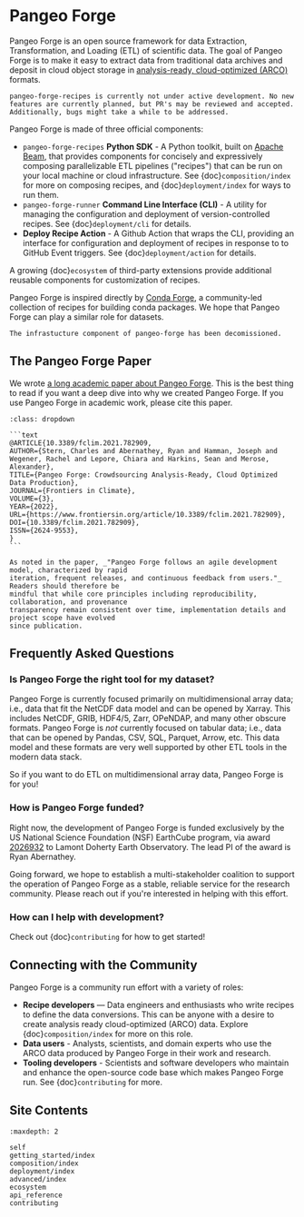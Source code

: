 # Pangeo Forge

Pangeo Forge is an open source framework for data Extraction, Transformation, and Loading (ETL) of
scientific data. The goal of Pangeo Forge is to make it easy to extract data from traditional data
archives and deposit in cloud object storage in [analysis-ready, cloud-optimized (ARCO)](https://ieeexplore.ieee.org/abstract/document/9354557) formats.

```{warning}
pangeo-forge-recipes is currently not under active development. No new features are currently planned, but PR's may be reviewed and accepted. Additionally, bugs might take a while to be addressed.
```

Pangeo Forge is made of three official components:

- `pangeo-forge-recipes` **Python SDK** - A Python toolkit, built on
  [Apache Beam](https://beam.apache.org), that provides components for concisely and expressively
  composing parallelizable ETL pipelines ("recipes") that can be run on your local machine
  or cloud infrastructure. See {doc}`composition/index` for more on composing recipes,
  and {doc}`deployment/index` for ways to run them.
- `pangeo-forge-runner` **Command Line Interface (CLI)** - A utility for managing the configuration
  and deployment of version-controlled recipes. See {doc}`deployment/cli` for details.
- **Deploy Recipe Action** - A Github Action that wraps the CLI, providing an interface
  for configuration and deployment of recipes in response to to GitHub Event triggers.
  See {doc}`deployment/action` for details.

A growing {doc}`ecosystem` of third-party extensions provide additional reusable components for
customization of recipes.

Pangeo Forge is inspired directly by [Conda Forge](https://conda-forge.org/), a community-led
collection of recipes for building conda packages. We hope that Pangeo Forge can play a similar
role for datasets.

```{warning}
The infrastucture component of pangeo-forge has been decomissioned.
```

## The Pangeo Forge Paper

We wrote [a long academic paper about Pangeo Forge](https://doi.org/10.3389/fclim.2021.782909).
This is the best thing to read if you want a deep dive into why we created Pangeo Forge.
If you use Pangeo Forge in academic work, please cite this paper.

````{admonition} Bibtex entry for Pangeo Forge paper
:class: dropdown

```text
@ARTICLE{10.3389/fclim.2021.782909,
AUTHOR={Stern, Charles and Abernathey, Ryan and Hamman, Joseph and Wegener, Rachel and Lepore, Chiara and Harkins, Sean and Merose, Alexander},
TITLE={Pangeo Forge: Crowdsourcing Analysis-Ready, Cloud Optimized Data Production},
JOURNAL={Frontiers in Climate},
VOLUME={3},
YEAR={2022},
URL={https://www.frontiersin.org/article/10.3389/fclim.2021.782909},
DOI={10.3389/fclim.2021.782909},
ISSN={2624-9553},
}
```

````

```{note}
As noted in the paper, _"Pangeo Forge follows an agile development model, characterized by rapid
iteration, frequent releases, and continuous feedback from users."_ Readers should therefore be
mindful that while core principles including reproducibility, collaboration, and provenance
transparency remain consistent over time, implementation details and project scope have evolved
since publication.
```

## Frequently Asked Questions

### Is Pangeo Forge the right tool for my dataset?

Pangeo Forge is currently focused primarily on multidimensional array data;
i.e., data that fit the NetCDF data model and can be opened by Xarray.
This includes NetCDF, GRIB, HDF4/5, Zarr, OPeNDAP, and many other obscure formats.
Pangeo Forge is _not_ currently focused on tabular data;
i.e., data that can be opened by Pandas, CSV, SQL, Parquet, Arrow, etc. This data model and
these formats are very well supported by other ETL tools in the modern data stack.

So if you want to do ETL on multidimensional array data, Pangeo Forge is for you!

### How is Pangeo Forge funded?

Right now, the development of Pangeo Forge is funded exclusively by the US National Science
Foundation (NSF)
EarthCube program, via award [2026932](https://www.nsf.gov/awardsearch/showAward?AWD_ID=2026932)
to Lamont Doherty Earth Observatory. The lead PI of the award is Ryan Abernathey.

Going forward, we hope to establish a multi-stakeholder coalition to support
the operation of Pangeo Forge as a stable, reliable service for the research community.
Please reach out if you're interested in helping with this effort.

### How can I help with development?

Check out {doc}`contributing` for how to get started!

## Connecting with the Community

Pangeo Forge is a community run effort with a variety of roles:

- **Recipe developers** — Data engineers and enthusiasts who write recipes to define the data conversions.
  This can be anyone with a desire to create analysis ready cloud-optimized (ARCO) data. Explore
  {doc}`composition/index` for more on this role.
- **Data users** - Analysts, scientists, and domain experts who use the ARCO data produced by Pangeo Forge
  in their work and research.
- **Tooling developers** - Scientists and software developers who maintain and enhance the
  open-source code base which makes Pangeo Forge run. See {doc}`contributing` for more.

## Site Contents

```{toctree}
:maxdepth: 2

self
getting_started/index
composition/index
deployment/index
advanced/index
ecosystem
api_reference
contributing
```

